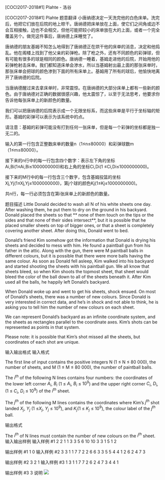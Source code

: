 



[COCI2017-2018#1] Plahte - 洛谷














[COCI2017-2018#1] Plahte
题意翻译
小唐纳德决定一天洗完他的白色床单。洗完后，他把它们放在后院的地上晾干。唐纳德把床单放在上面，使它们之间角或边不会互相接触，边也不会相交，但他可能把较小的床单放在大的上面，或者一个完全覆盖另个。做完这件事后，唐纳德上床睡觉了。

唐纳德的朋友基姆不知怎么地得到了唐纳德正在烘干他的床单的消息，决定和他捣乱。他在阁楼上找到了他父亲的彩弹枪。除了枪之外，还有不同颜色的彩弹球，但有可能有很多的球是相同的颜色。唐纳德一睡着，基姆走进他的后院，开始用他的彩弹枪射击床单。我们都知道床单会渗水，所以当基姆射出最上面的那张床单时，那张床单会把球的颜色渗到下面的所有床单上。基姆用了所有的球后，他愉快地离开了唐纳德的后院。

当唐纳德醒过来去拿床单时，非常震惊。在唐纳德的大部分床单上都有一些新的颜色。由于唐纳德对正确的数据很感兴趣，他太震惊了，以至于无法思考，他要求你告诉他每张床单上的新颜色的数量。

我们可以把唐纳德的后院表示成一个无限坐标系，而这些床单是平行于坐标轴的矩形。基姆的彩弹可以表示为该系统中的点。

请注意：基姆的彩弹可能没有打到任何一张床单，但是每一个彩弹的坐标都是独一无二的。

输入的第一行包含正整数床单的数量n（1≤n≤80000）和彩弹球数m（1≤m≤80000）。

接下来的n行中的每一行包含四个数字：表示左下角的坐标Ai,Bi(1≤Ai,Bi≤1000000000)和右上角的坐标Ci,Di(1 ≤Ci,Di≤1000000000)。

接下来的M行中的每一行包含三个数字，包含基姆投篮的坐标Xj,Yj(1≤Xj,Yj≤1000000000)，第j个球的颜色Kj(1≤Kj≤1000000000)。

共n行，每一行必须包含在第i张床单上的新颜色的数量。

题目描述
Little Donald decided to wash all N of his white sheets one day. After washing them, he put them to dry on the ground in his backyard. Donald placed the sheets so that ** none of them touch on the tips or the sides and that none of their sides intersect​**, but it is possible that he placed smaller sheets on top of bigger ones, or that a sheet is completely covering another sheet. After doing this, Donald went to bed.

Donald’s friend Kim somehow got the information that Donald is drying his sheets and
decided to mess with him. He found a paintball gun from his father in the attic. Along with the
gun, there were M paintball balls in different colours, but it is possible that there were more
balls having the same colour. As soon as Donald fell asleep, Kim walked into his backyard
and started shooting the sheets with his paintball gun. We all know that sheets bleed, so
when Kim shoots the topmost sheet, that sheet would bleed the color of the ball down to all
of the sheets beneath it. After Kim used all the balls, he happily left Donald’s backyard.

When Donald woke up and went to get his sheets, shock ensued. On most of Donald’s
sheets, there was a number of new colours. Since Donald is very interested in correct data,
and he’s in shock and not able to think, he is asking you to tell him the number of new
colours on each sheet.

We can represent Donald’s backyard as an infinite coordinate system, and the sheets as
rectangles parallel to the coordinate axes. Kim’s shots can be represented as points in that
system.

Please note: it is possible that Kim’s shot missed all the sheets, but coordinates of each shot
are unique.

输入输出格式
输入格式

The first line of input contains the positive integers N (1 ≤ N ≤ 80 000), the number of sheets,
and M (1 ≤ M ≤ 80 000), the number of paintball balls.

The $i^{th}$ of the following N lines contains four numbers: the coordinates of the lower left corner $A_i$, $B_i$ (1 ≤ $A_i$, $B_i$ ≤ $10^9$) and the upper right corner $C_i$, $D_i$, (1 ≤ $C_i$, $D_i$ ≤ $10^9$) of the $i^{th}$ sheet.

The $j^{th}$ of the following M lines contains the coordinates where Kim’s $j^{th}$ shot landed $X_j$, $Y_j$ (1 ≤$X_j$, $Y_j$ ≤ $10^9$), and $K_j$(1 ≤ $K_j$ ≤ $10^9$), the colour label of the $j^{th}$ ball.

输出格式

The $i^{th}$ of N lines must contain the number of new colours on the $i^{th}$ sheet.
输入输出样例
输入样例 #1
2 2
1 1 3 3
5 6 10 10
3 3 1
5 1 2

输出样例 #1
1
0
输入样例 #2
3 3
1 1 7 7
2 2 6 6
3 3 5 5
4 4 1
2 6 2
4 7 3

输出样例 #2
3
2
1
输入样例 #3
1 3
1 1 7 7
2 6 2
4 7 3
4 4 1

输出样例 #3
3
说明
![](https://cdn.luogu.com.cn/upload/pic/17380.png)







